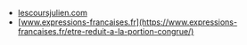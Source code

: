 * [lescoursjulien.com](https://lescoursjulien.com/signification-dexpressions-de-la-langue-francaise-etre-reduit-a-ou-avoirla-portion-congrue-abonnez-vous-sur-twitter-lescoursjulien-ou-sur-le-site)
* [www.expressions-francaises.fr](https://www.expressions-francaises.fr/etre-reduit-a-la-portion-congrue/)
